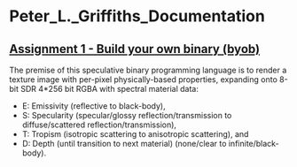 # Peter_L._Griffiths_Documentation
## [Assignment 1 - Build your own binary (byob)](https://github.com/charlieroberts/imgd-5010-s24/blob/main/assignment1-binary.md)

The premise of this speculative binary programming language is to render a texture image with per-pixel physically-based properties, expanding onto 8-bit SDR 4*256 bit RGBA with spectral material data: 
- E: Emissivity (reflective to black-body), 
- S: Specularity (specular/glossy reflection/transmission to diffuse/scattered reflection/transmission), 
- T: Tropism (isotropic scattering to anisotropic scattering), and 
- D: Depth (until transition to next material) (none/clear to infinite/black-body).

